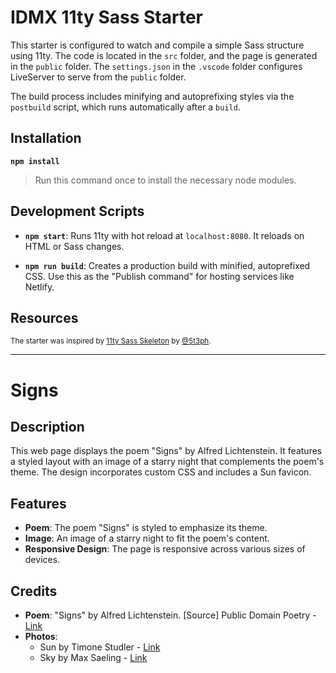 # IDMX 11ty Sass Starter

This starter is configured to watch and compile a simple Sass structure using 11ty. The code is located in the `src` folder, and the page is generated in the `public` folder. The `settings.json` in the `.vscode` folder configures LiveServer to serve from the `public` folder.

The build process includes minifying and autoprefixing styles via the `postbuild` script, which runs automatically after a `build`.

## Installation

**`npm install`**

> Run this command once to install the necessary node modules.

## Development Scripts

- **`npm start`**: Runs 11ty with hot reload at `localhost:8080`. It reloads on HTML or Sass changes.
  
- **`npm run build`**: Creates a production build with minified, autoprefixed CSS. Use this as the "Publish command" for hosting services like Netlify.

## Resources

<small>The starter was inspired by [11ty Sass Skeleton](https://github.com/5t3ph/11ty-sass-skeleton) by [@5t3ph](https://twitter.com/5t3ph).</small>

---

# Signs

## Description

This web page displays the poem "Signs" by Alfred Lichtenstein. It features a styled layout with an image of a starry night that complements the poem's theme. The design incorporates custom CSS and includes a Sun favicon.

## Features

- **Poem**: The poem "Signs" is styled to emphasize its theme.
- **Image**: An image of a starry night to fit the poem's content.
- **Responsive Design**: The page is responsive across various sizes of devices.

## Credits

- **Poem**: "Signs" by Alfred Lichtenstein. [Source] Public Domain Poetry - [Link](https://www.public-domain-poetry.com/alfred-lichtenstein/signs-23888)
- **Photos**: 
  - Sun by Timone Studler - [Link](https://unsplash.com/s/photos/blazing-sun)
  - Sky by Max Saeling - [Link](https://unsplash.com/s/photos/starry-night-png)

